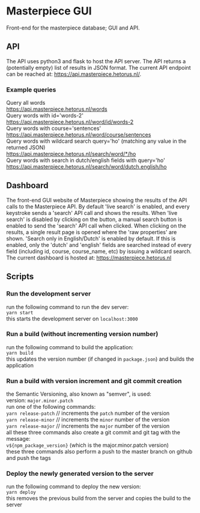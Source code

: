 # Masterpiece GUI

Front-end for the masterpiece database; GUI and API.

## API

The API uses python3 and flask to host the API server.
The API returns a (potentially empty) list of results in JSON format.
The current API endpoint can be reached at: https://api.masterpiece.hetorus.nl/.

### Example queries

Query all words  
https://api.masterpiece.hetorus.nl/words  
Query words with id='words-2'  
https://api.masterpiece.hetorus.nl/word/id/words-2  
Query words with course='sentences'  
https://api.masterpiece.hetorus.nl/word/course/sentences  
Query words with wildcard search query='ho' (matching any value in the returned JSON)  
https://api.masterpiece.hetorus.nl/search/word/*/ho  
Query words with search in dutch/english fields with query='ho'  
https://api.masterpiece.hetorus.nl/search/word/dutch,english/ho

## Dashboard

The front-end GUI website of Masterpiece showing the results of the API calls to the Masterpiece API.
By default 'live search' is enabled, and every keystroke sends a 'search' API call and shows the results.
When 'live search' is disabled by clicking on the button, a manual search button is enabled to send the 'search' API call when clicked.
When clicking on the results, a single result page is opened where the 'raw properties' are shown.
'Search only in English/Dutch' is enabled by default.
If this is enabled, only the 'dutch' and 'english' fields are searched instead of every field (including id, course, course_name, etc) by issuing a wildcard search.
The current dashboard is hosted at: https://masterpiece.hetorus.nl

## Scripts

### Run the development server

run the following command to run the dev server:  
`yarn start`  
this starts the development server on `localhost:3000`

### Run a build (without incrementing version number)

run the following command to build the application:  
`yarn build`  
this updates the version number (if changed in `package.json`) and builds the application

### Run a build with version increment and git commit creation

the Semantic Versioning, also known as "semver", is used:  
version: `major.minor.patch`  
run one of the following commands:  
`yarn release-patch` // increments the `patch` number of the version  
`yarn release-minor` // increments the `minor` number of the version  
`yarn release-major` // increments the `major` number of the version  
all these three commands also create a git commit and git tag with the message:  
`v${npm_package_version}` (which is the major.minor.patch version)  
these three commands also perform a push to the master branch on github and push the tags

### Deploy the newly generated version to the server

run the following command to deploy the new version:  
`yarn deploy`  
this removes the previous build from the server and copies the build to the server
